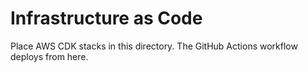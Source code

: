 # Infrastructure as Code

Place AWS CDK stacks in this directory. The GitHub Actions workflow deploys from here.

